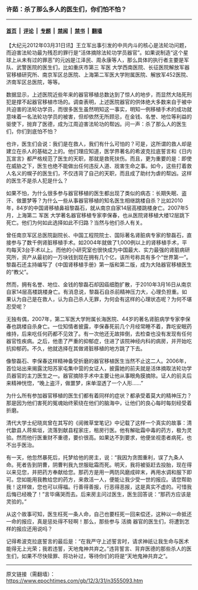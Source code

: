 ### 许茹：杀了那么多人的医生们，你们怕不怕？

---

#### [首页](../../../..?n3555093) &nbsp;|&nbsp; [评论](../../../../../epoch-comment?n3555093) &nbsp;|&nbsp; [专题](../../../../../epoch-special?n3555093) &nbsp;|&nbsp; [禁闻](../../../../../epoch-news?n3555093) &nbsp;|&nbsp; [禁书](../../../../../books?n3555093) &nbsp;|&nbsp; [翻墙](https://github.com/gfw-breaker/nogfw/blob/master/README.md?n3555093)


<div class="post_content" id="artbody" itemprop="articleBody">
 <!-- article content begin -->
 <p>
  【大纪元2012年03月31日讯】王立军出事引发的中共内斗的核心是法轮功问题，而迫害法轮功最为残忍的罪行是“活体摘除法轮功学员器官”。如果说制造“这个星球上从未有过的罪恶”的元凶是江泽民、周永康等人，那么具体的执行者主要是军队、武警医院的医生们，比如重庆市第三
  <ok href="https://www.epochtimes.com/gb/tag/%E5%86%9B%E5%8C%BB.html">
   军医
  </ok>
  大学西南医院、长征医院解放军器官移植研究所、南京军区总医院、上海第二军医大学附属医院、解放军452医院、济南军区总医院，等等。
 </p>
 <p>
  数据显示，上述医院近些年来的器官移植总数达到了惊人的地步，而显然大陆死刑犯是撑不起器官移植市场的。调查表明，上述医院器官的供体绝大多数来自于被中共迫害的法轮功学员，而很多医生虽然明知这一事实，明知一例移植手术的成功就意味着一名法轮功学员的被害，但却依然无所顾忌，在金钱、名誉、地位等利益的驱使下，抛弃了医德，成为江周迫害法轮功的帮凶。问一声：杀了那么人的医生们，你们到底怕不怕？
 </p>
 <p>
  也许，医生们会说：我们是在救人，我们有什么可怕的？可是，这所谓的救人却是建立在杀人的基础之上的。他们理应知道，医学界著名的希波克拉底誓言和《日内瓦宣言》都严格规范了医生的天职，那就是救死扶伤。而且，更为重要的是：即使在威胁之下，医生也绝不能做出任何违反人道、戕害生命之事。如今，这些打着救人名义的幌子的医生们，不仅违背了自己的天职，而且成了助纣为虐的帮凶。这样的医生不是杀人犯是什么？
 </p>
 <p>
  如果不怕，为什么很多参与器官移植的医生都出现了类似的病态：长期失眠、盗汗、做噩梦等？为什么一些从事器官移植的知名医生相继跳楼自杀？比如2010年，84岁的中国肾移植鼻祖黎磊石，就从南京自家14层高楼跳楼身亡。2007年5月，上海第二
  <ok href="https://www.epochtimes.com/gb/tag/%E5%86%9B%E5%8C%BB.html">
   军医
  </ok>
  大学著名器官移植专家李保春，也从医院肾移植大楼12层跳下死亡。他们为何如此选择如此不归路？当然与他们杀人有关。
 </p>
 <p>
  曾任南京军区总医院副院长、中国工程院院士、国际著名肾脏病专家的黎磊石，直接参与了数千例肾脏移植手术。如2004年就做了1,000例以上的肾移植手术，平均每天3台手术以上。而他的小研究室也很快成为中国最大、实力最强的肾脏病研究所，资产从最初的一万块钱到现在拥有几个亿，该所号称具有多个“世界第一”。黎磊石还主持编写了《中国肾移植手册》第一版和第二版，成为大陆器官移植医生的“教父”。
 </p>
 <p>
  然而，拥有名誉、地位、金钱的黎磊石却因癌细胞扩散，于2010年3月16日从南京自家14层高楼跳楼身亡。有消息说，黎磊石自杀前精神压力大，心理负担重。如果认为自己是在救人，认为自己杀人无罪，为何会有这样的心理状态呢？为何不堪忍受呢？
 </p>
 <p>
  无独有偶，2007年，第二军医大学附属长海医院、44岁的著名肾脏病学专家李保春也跳楼自杀身亡。一位知情者披露，李保春死前几个月经常睡不着，靠吃安眠药维持，后来吃任何药都不见效了。有一次他还无故摔倒，去检查也没有发现有任何器官性疾病。之后，他患了严重的抑郁症，住进了该院神经内科的病房，并开始吃抗抑郁药。不久，他就选择在其做肾脏移植的地方跳了下去。
 </p>
 <p>
  像黎磊石、李保春这样精神备受折磨的器官移植医生当然不止这二人。2006年，首位站出来揭露沈阳苏家屯集中营的女证人，披露她的前夫就是活体摘取法轮功学员器官的主刀医生之一。器官摘除手术中主要让他从事眼角膜摘除。证人的前夫后来精神恍惚，“晚上盗汗，做噩梦，床单湿透了一个人形……”
 </p>
 <p>
  为什么所有参加器官移植的医生们都有着同样的症状？都承受着莫大的精神压力？那是因为他们害死的冤魂始终萦绕在他们的脑海中，让他们的良心每时每刻经受着折磨。
 </p>
 <p>
  清代大学士纪晓岚曾在其写的《阅微草堂笔记》中记载了这样一个真实的故事：清代歙县人蒋紫垣，流落到献县程家庄，租房行医。他有解砒霜中毒的药方，极为灵验。然而他行医重财不重德，要价很高。如果达不到要求，他便坐视患者病死，也不出手医治。
 </p>
 <p>
  有一天，他忽然暴死后，托梦给他的房主，说：“我因为贪图重利，误了九条人命。死者告到阴曹，阴曹判我九世服砒霜而死。明天，我将被驱赶去投胎，现在得以来见您，并把药方奉献给您。那药方是用一两防风磨成碎末，再用水调和服下即可。您如能用我教给您的药方，来救活一人，便能让我少受一世的报应。请您帮助我！这样做，您也可以得福。行善得善报，行恶得恶报，这是真实不虚的。可惜我后悔已经晚了！”言毕痛哭而去。后来房主问过医生，医生回答说：“那药方应该是灵验的。”
 </p>
 <p>
  从这个故事可知，医生枉死一条人命，自己也要枉死一回来偿还，这种以一命抵还一命的报应，真是惩处得不轻啊！那么，那些参与
  <ok href="https://www.epochtimes.com/gb/tag/%E6%B4%BB%E6%91%98.html">
   活摘
  </ok>
  器官的医生们，将遭到怎样的报应还用说吗？
 </p>
 <p>
  记得希波克拉底誓言的最后是：“在我严守上述誓言时，请求神祇让我生命与医术能得无上光荣；我若违誓，天地鬼神共弃之。”违背誓言、背弃医德的那些杀人的医生们，如果不尽快赎罪、将功补过，等待你们的将是“天地鬼神共弃之”。
 </p>
 <p>
  <!-- article content end -->
  <div id="below_article_ad">
  </div>
 </p>
</div>


---

原文链接（需翻墙）：https://www.epochtimes.com/gb/12/3/31/n3555093.htm